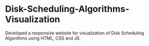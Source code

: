 # Disk-Scheduling-Algorithms-Visualization
Developed a responsive website for visualization of Disk Scheduling Algorithms using HTML, CSS and JS
